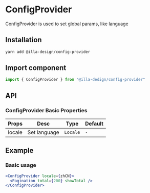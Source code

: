 # ConfigProvider

ConfigProvider is used to set global params, like language

## Installation

```bash
yarn add @illa-design/config-provider
```

## Import component

```jsx
import { ConfigProvider } from "@illa-dedign/config-provider"
```

## API

### ConfigProvider Basic Properties

| Props  | Desc         | Type     | Default |
| ------ | ------------ | -------- | ------- |
| locale | Set language | `Locale` | `-`     |

## Example

### Basic usage

```jsx
<ConfigProvider locale={zhCN}>
  <Pagination total={200} showTotal />
</ConfigProvider>
```